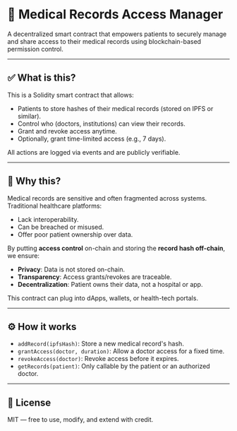 # 🏥 Medical Records Access Manager

A decentralized smart contract that empowers patients to securely manage and share access to their medical records using blockchain-based permission control.

---
 
## ✅ What is this?
 
This is a Solidity smart contract that allows: 

- Patients to store hashes of their medical records (stored on IPFS or similar).
- Control who (doctors, institutions) can view their records.
- Grant and revoke access anytime. 
- Optionally, grant time-limited access (e.g., 7 days).

All actions are logged via events and are publicly verifiable.

--- 

## 🎯 Why this?

Medical records are sensitive and often fragmented across systems. Traditional healthcare platforms:

- Lack interoperability.
- Can be breached or misused.
- Offer poor patient ownership over data.

By putting **access control** on-chain and storing the **record hash off-chain**, we ensure:

- **Privacy**: Data is not stored on-chain.
- **Transparency**: Access grants/revokes are traceable.
- **Decentralization**: Patient owns their data, not a hospital or app.

This contract can plug into dApps, wallets, or health-tech portals.

---

## ⚙️ How it works

- `addRecord(ipfsHash)`: Store a new medical record's hash.
- `grantAccess(doctor, duration)`: Allow a doctor access for a fixed time.
- `revokeAccess(doctor)`: Revoke access before it expires.
- `getRecords(patient)`: Only callable by the patient or an authorized doctor.

---

## 📄 License

MIT — free to use, modify, and extend with credit.
